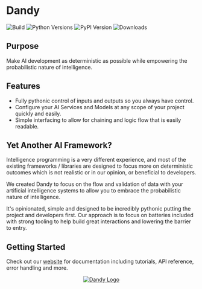 # Dandy

![Build](https://img.shields.io/github/actions/workflow/status/stratusadv/dandy/run_tests.yml)
![Python Versions](https://img.shields.io/pypi/pyversions/dandy)
![PyPI Version](https://img.shields.io/pypi/v/dandy)
![Downloads](https://img.shields.io/pypi/dm/dandy)

## Purpose

Make AI development as deterministic as possible while empowering the probabilistic nature of intelligence.

## Features

- Fully pythonic control of inputs and outputs so you always have control.
- Configure your AI Services and Models at any scope of your project quickly and easily.
- Simple interfacing to allow for chaining and logic flow that is easily readable.

## Yet Another AI Framework?

Intelligence programming is a very different experience, and most of the existing frameworks / libraries are designed to 
focus more on deterministic outcomes which is not realistic or in our opinion, or beneficial to developers. 

We created Dandy to focus on the flow and validation of data with your artificial intelligence systems to allow you to embrace the probabilistic nature of intelligence.

It's opinionated, simple and designed to be incredibly pythonic putting the project and developers first.
Our approach is to focus on batteries included with strong tooling to help build great interactions and lowering the barrier to entry.

## Getting Started

Check out our [website](https://dandysoftware.com) for documentation including tutorials, API reference, error handling and more.

<p align="center">
    <a href="https://dandysoftware.com">
        <img alt="Dandy Logo" src="https://dandysoftware.com/static/img/dandy_logo_512.png"/>
    </a>
</p>


